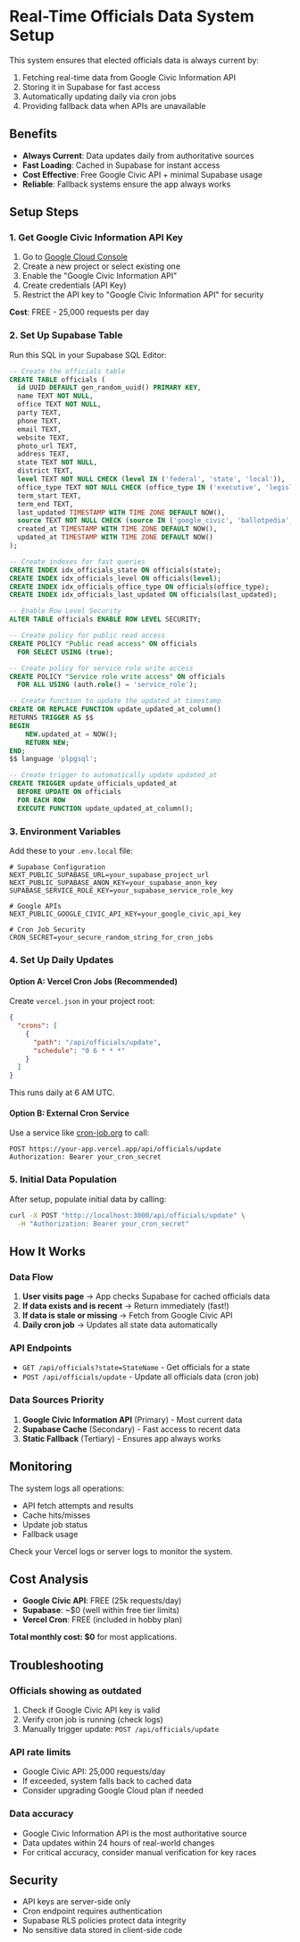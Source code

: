# Real-Time Officials Data System Setup

This system ensures that elected officials data is always current by:
1. Fetching real-time data from Google Civic Information API
2. Storing it in Supabase for fast access
3. Automatically updating daily via cron jobs
4. Providing fallback data when APIs are unavailable

## Benefits

- **Always Current**: Data updates daily from authoritative sources
- **Fast Loading**: Cached in Supabase for instant access
- **Cost Effective**: Free Google Civic API + minimal Supabase usage
- **Reliable**: Fallback systems ensure the app always works

## Setup Steps

### 1. Get Google Civic Information API Key

1. Go to [Google Cloud Console](https://console.cloud.google.com/)
2. Create a new project or select existing one
3. Enable the "Google Civic Information API"
4. Create credentials (API Key)
5. Restrict the API key to "Google Civic Information API" for security

**Cost**: FREE - 25,000 requests per day

### 2. Set Up Supabase Table

Run this SQL in your Supabase SQL Editor:

```sql
-- Create the officials table
CREATE TABLE officials (
  id UUID DEFAULT gen_random_uuid() PRIMARY KEY,
  name TEXT NOT NULL,
  office TEXT NOT NULL,
  party TEXT,
  phone TEXT,
  email TEXT,
  website TEXT,
  photo_url TEXT,
  address TEXT,
  state TEXT NOT NULL,
  district TEXT,
  level TEXT NOT NULL CHECK (level IN ('federal', 'state', 'local')),
  office_type TEXT NOT NULL CHECK (office_type IN ('executive', 'legislative', 'judicial')),
  term_start TEXT,
  term_end TEXT,
  last_updated TIMESTAMP WITH TIME ZONE DEFAULT NOW(),
  source TEXT NOT NULL CHECK (source IN ('google_civic', 'ballotpedia', 'manual')),
  created_at TIMESTAMP WITH TIME ZONE DEFAULT NOW(),
  updated_at TIMESTAMP WITH TIME ZONE DEFAULT NOW()
);

-- Create indexes for fast queries
CREATE INDEX idx_officials_state ON officials(state);
CREATE INDEX idx_officials_level ON officials(level);
CREATE INDEX idx_officials_office_type ON officials(office_type);
CREATE INDEX idx_officials_last_updated ON officials(last_updated);

-- Enable Row Level Security
ALTER TABLE officials ENABLE ROW LEVEL SECURITY;

-- Create policy for public read access
CREATE POLICY "Public read access" ON officials
  FOR SELECT USING (true);

-- Create policy for service role write access
CREATE POLICY "Service role write access" ON officials
  FOR ALL USING (auth.role() = 'service_role');

-- Create function to update the updated_at timestamp
CREATE OR REPLACE FUNCTION update_updated_at_column()
RETURNS TRIGGER AS $$
BEGIN
    NEW.updated_at = NOW();
    RETURN NEW;
END;
$$ language 'plpgsql';

-- Create trigger to automatically update updated_at
CREATE TRIGGER update_officials_updated_at 
  BEFORE UPDATE ON officials 
  FOR EACH ROW 
  EXECUTE FUNCTION update_updated_at_column();
```

### 3. Environment Variables

Add these to your `.env.local` file:

```env
# Supabase Configuration
NEXT_PUBLIC_SUPABASE_URL=your_supabase_project_url
NEXT_PUBLIC_SUPABASE_ANON_KEY=your_supabase_anon_key
SUPABASE_SERVICE_ROLE_KEY=your_supabase_service_role_key

# Google APIs
NEXT_PUBLIC_GOOGLE_CIVIC_API_KEY=your_google_civic_api_key

# Cron Job Security
CRON_SECRET=your_secure_random_string_for_cron_jobs
```

### 4. Set Up Daily Updates

#### Option A: Vercel Cron Jobs (Recommended)

Create `vercel.json` in your project root:

```json
{
  "crons": [
    {
      "path": "/api/officials/update",
      "schedule": "0 6 * * *"
    }
  ]
}
```

This runs daily at 6 AM UTC.

#### Option B: External Cron Service

Use a service like [cron-job.org](https://cron-job.org) to call:
```
POST https://your-app.vercel.app/api/officials/update
Authorization: Bearer your_cron_secret
```

### 5. Initial Data Population

After setup, populate initial data by calling:

```bash
curl -X POST "http://localhost:3000/api/officials/update" \
  -H "Authorization: Bearer your_cron_secret"
```

## How It Works

### Data Flow

1. **User visits page** → App checks Supabase for cached officials data
2. **If data exists and is recent** → Return immediately (fast!)
3. **If data is stale or missing** → Fetch from Google Civic API
4. **Daily cron job** → Updates all state data automatically

### API Endpoints

- `GET /api/officials?state=StateName` - Get officials for a state
- `POST /api/officials/update` - Update all officials data (cron job)

### Data Sources Priority

1. **Google Civic Information API** (Primary) - Most current data
2. **Supabase Cache** (Secondary) - Fast access to recent data
3. **Static Fallback** (Tertiary) - Ensures app always works

## Monitoring

The system logs all operations:
- API fetch attempts and results
- Cache hits/misses
- Update job status
- Fallback usage

Check your Vercel logs or server logs to monitor the system.

## Cost Analysis

- **Google Civic API**: FREE (25k requests/day)
- **Supabase**: ~$0 (well within free tier limits)
- **Vercel Cron**: FREE (included in hobby plan)

**Total monthly cost: $0** for most applications.

## Troubleshooting

### Officials showing as outdated

1. Check if Google Civic API key is valid
2. Verify cron job is running (check logs)
3. Manually trigger update: `POST /api/officials/update`

### API rate limits

- Google Civic API: 25,000 requests/day
- If exceeded, system falls back to cached data
- Consider upgrading Google Cloud plan if needed

### Data accuracy

- Google Civic Information API is the most authoritative source
- Data updates within 24 hours of real-world changes
- For critical accuracy, consider manual verification for key races

## Security

- API keys are server-side only
- Cron endpoint requires authentication
- Supabase RLS policies protect data integrity
- No sensitive data stored in client-side code 